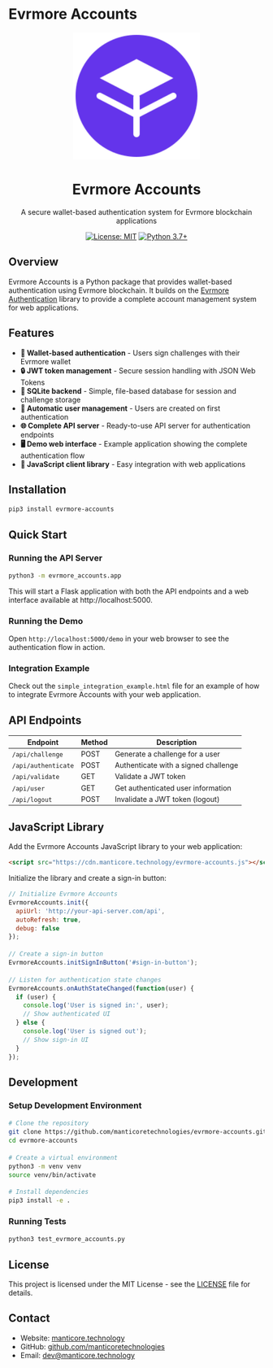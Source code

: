# Evrmore Accounts

<div align="center">
  <img src="evrmore_accounts/static/evrmore-logo.svg" alt="Evrmore Accounts" width="250">
  <h1>Evrmore Accounts</h1>
  
  <p>A secure wallet-based authentication system for Evrmore blockchain applications</p>

  [![License: MIT](https://img.shields.io/badge/License-MIT-yellow.svg)](https://opensource.org/licenses/MIT)
  [![Python 3.7+](https://img.shields.io/badge/python-3.7+-blue.svg)](https://www.python.org/downloads/)
</div>

## Overview

Evrmore Accounts is a Python package that provides wallet-based authentication using Evrmore blockchain. It builds on the [Evrmore Authentication](https://github.com/manticoretechnologies/evrmore-authentication) library to provide a complete account management system for web applications.

## Features

- **🔑 Wallet-based authentication** - Users sign challenges with their Evrmore wallet
- **🔒 JWT token management** - Secure session handling with JSON Web Tokens
- **📁 SQLite backend** - Simple, file-based database for session and challenge storage
- **👤 Automatic user management** - Users are created on first authentication
- **🌐 Complete API server** - Ready-to-use API server for authentication endpoints
- **🖥️ Demo web interface** - Example application showing the complete authentication flow
- **📱 JavaScript client library** - Easy integration with web applications

## Installation

```bash
pip3 install evrmore-accounts
```

## Quick Start

### Running the API Server

```bash
python3 -m evrmore_accounts.app
```

This will start a Flask application with both the API endpoints and a web interface available at http://localhost:5000.

### Running the Demo

Open `http://localhost:5000/demo` in your web browser to see the authentication flow in action.

### Integration Example

Check out the `simple_integration_example.html` file for an example of how to integrate Evrmore Accounts with your web application.

## API Endpoints

| Endpoint | Method | Description |
|----------|--------|-------------|
| `/api/challenge` | POST | Generate a challenge for a user |
| `/api/authenticate` | POST | Authenticate with a signed challenge |
| `/api/validate` | GET | Validate a JWT token |
| `/api/user` | GET | Get authenticated user information |
| `/api/logout` | POST | Invalidate a JWT token (logout) |

## JavaScript Library

Add the Evrmore Accounts JavaScript library to your web application:

```html
<script src="https://cdn.manticore.technology/evrmore-accounts.js"></script>
```

Initialize the library and create a sign-in button:

```javascript
// Initialize Evrmore Accounts
EvrmoreAccounts.init({
  apiUrl: 'http://your-api-server.com/api',
  autoRefresh: true,
  debug: false
});

// Create a sign-in button
EvrmoreAccounts.initSignInButton('#sign-in-button');

// Listen for authentication state changes
EvrmoreAccounts.onAuthStateChanged(function(user) {
  if (user) {
    console.log('User is signed in:', user);
    // Show authenticated UI
  } else {
    console.log('User is signed out');
    // Show sign-in UI
  }
});
```

## Development

### Setup Development Environment

```bash
# Clone the repository
git clone https://github.com/manticoretechnologies/evrmore-accounts.git
cd evrmore-accounts

# Create a virtual environment
python3 -m venv venv
source venv/bin/activate

# Install dependencies
pip3 install -e .
```

### Running Tests

```bash
python3 test_evrmore_accounts.py
```

## License

This project is licensed under the MIT License - see the [LICENSE](LICENSE) file for details.

## Contact

- Website: [manticore.technology](https://manticore.technology)
- GitHub: [github.com/manticoretechnologies](https://github.com/manticoretechnologies)
- Email: [dev@manticore.technology](mailto:dev@manticore.technology) 